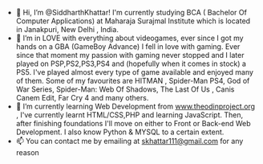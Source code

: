 - 👋 Hi, I’m @SiddharthKhattar! I'm currently studying BCA ( Bachelor Of Computer Applications) at Maharaja Surajmal Institute which is located in Janakpuri, New Delhi , India.
- 👀 I’m in LOVE with everything about videogames, ever since I got my hands on a GBA (GameBoy Advance) I fell in love with gaming. Ever since that moment my passion with gaming never stopped and I later played on PSP,PS2,PS3,PS4 and (hopefully when it comes in stock) a PS5. I've played almost every type of game available and enjoyed many of them. Some of my favourites are HITMAN , Spider-Man PS4, God of War Series, Spider-Man: Web Of Shadows, The Last Of Us , Canis Canem Edit, Far Cry 4 and many others.
- 🌱 I’m currently learning Web Development from www.theodinproject.org , I've currently learnt HTML/CSS,PHP and learning JavaScript. Then, after finishing foundations I'll move on either to Front or Back-end Web Development. I also know Python & MYSQL to a certain extent.
- 📫 You can contact me by emailing at skhattar111@gmail.com for any reason 

<!---
SiddharthKhattar/SiddharthKhattar is a ✨ special ✨ repository because its `README.md` (this file) appears on your GitHub profile.
You can click the Preview link to take a look at your changes.
--->
